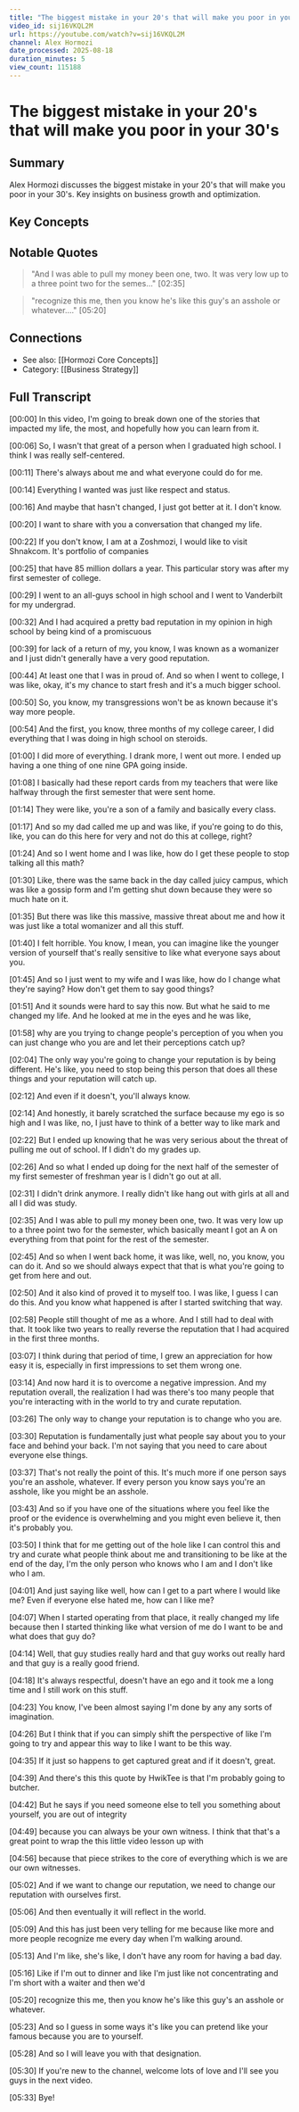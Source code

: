 ```yaml
---
title: "The biggest mistake in your 20's that will make you poor in your 30's"
video_id: sij16VKQL2M
url: https://youtube.com/watch?v=sij16VKQL2M
channel: Alex Hormozi
date_processed: 2025-08-18
duration_minutes: 5
view_count: 115188
---
```

# The biggest mistake in your 20's that will make you poor in your 30's

## Summary
Alex Hormozi discusses the biggest mistake in your 20's that will make you poor in your 30's. Key insights on business growth and optimization.

## Key Concepts

## Notable Quotes
> "And I was able to pull my money been one, two. It was very low up to a three point two for the semes..." [02:35]

> "recognize this me, then you know he's like this guy's an asshole or whatever...." [05:20]

## Connections
- See also: [[Hormozi Core Concepts]]
- Category: [[Business Strategy]]

## Full Transcript
[00:00] In this video, I'm going to break down one of the stories that impacted my life, the most, and hopefully how you can learn from it.

[00:06] So, I wasn't that great of a person when I graduated high school. I think I was really self-centered.

[00:11] There's always about me and what everyone could do for me.

[00:14] Everything I wanted was just like respect and status.

[00:16] And maybe that hasn't changed, I just got better at it. I don't know.

[00:20] I want to share with you a conversation that changed my life.

[00:22] If you don't know, I am at a Zoshmozi, I would like to visit Shnakcom. It's portfolio of companies

[00:25] that have 85 million dollars a year. This particular story was after my first semester of college.

[00:29] I went to an all-guys school in high school and I went to Vanderbilt for my undergrad.

[00:32] And I had acquired a pretty bad reputation in my opinion in high school by being kind of a promiscuous

[00:39] for lack of a return of my, you know, I was known as a womanizer and I just didn't generally have a very good reputation.

[00:44] At least one that I was in proud of. And so when I went to college, I was like, okay, it's my chance to start fresh and it's a much bigger school.

[00:50] So, you know, my transgressions won't be as known because it's way more people.

[00:54] And the first, you know, three months of my college career, I did everything that I was doing in high school on steroids.

[01:00] I did more of everything. I drank more, I went out more. I ended up having a one thing of one nine GPA going inside.

[01:08] I basically had these report cards from my teachers that were like halfway through the first semester that were sent home.

[01:14] They were like, you're a son of a family and basically every class.

[01:17] And so my dad called me up and was like, if you're going to do this, like, you can do this here for very and not do this at college, right?

[01:24] And so I went home and I was like, how do I get these people to stop talking all this math?

[01:30] Like, there was the same back in the day called juicy campus, which was like a gossip form and I'm getting shut down because they were so much hate on it.

[01:35] But there was like this massive, massive threat about me and how it was just like a total womanizer and all this stuff.

[01:40] I felt horrible. You know, I mean, you can imagine like the younger version of yourself that's really sensitive to like what everyone says about you.

[01:45] And so I just went to my wife and I was like, how do I change what they're saying? How don't get them to say good things?

[01:51] And it sounds were hard to say this now. But what he said to me changed my life. And he looked at me in the eyes and he was like,

[01:58] why are you trying to change people's perception of you when you can just change who you are and let their perceptions catch up?

[02:04] The only way you're going to change your reputation is by being different. He's like, you need to stop being this person that does all these things and your reputation will catch up.

[02:12] And even if it doesn't, you'll always know.

[02:14] And honestly, it barely scratched the surface because my ego is so high and I was like, no, I just have to think of a better way to like mark and

[02:22] But I ended up knowing that he was very serious about the threat of pulling me out of school. If I didn't do my grades up.

[02:26] And so what I ended up doing for the next half of the semester of my first semester of freshman year is I didn't go out at all.

[02:31] I didn't drink anymore. I really didn't like hang out with girls at all and all I did was study.

[02:35] And I was able to pull my money been one, two. It was very low up to a three point two for the semester, which basically meant I got an A on everything from that point for the rest of the semester.

[02:45] And so when I went back home, it was like, well, no, you know, you can do it. And so we should always expect that that is what you're going to get from here and out.

[02:50] And it also kind of proved it to myself too. I was like, I guess I can do this. And you know what happened is after I started switching that way.

[02:58] People still thought of me as a whore. And I still had to deal with that. It took like two years to really reverse the reputation that I had acquired in the first three months.

[03:07] I think during that period of time, I grew an appreciation for how easy it is, especially in first impressions to set them wrong one.

[03:14] And now hard it is to overcome a negative impression. And my reputation overall, the realization I had was there's too many people that you're interacting with in the world to try and curate reputation.

[03:26] The only way to change your reputation is to change who you are.

[03:30] Reputation is fundamentally just what people say about you to your face and behind your back. I'm not saying that you need to care about everyone else things.

[03:37] That's not really the point of this. It's much more if one person says you're an asshole, whatever. If every person you know says you're an asshole, like you might be an asshole.

[03:43] And so if you have one of the situations where you feel like the proof or the evidence is overwhelming and you might even believe it, then it's probably you.

[03:50] I think that for me getting out of the hole like I can control this and try and curate what people think about me and transitioning to be like at the end of the day, I'm the only person who knows who I am and I don't like who I am.

[04:01] And just saying like well, how can I get to a part where I would like me? Even if everyone else hated me, how can I like me?

[04:07] When I started operating from that place, it really changed my life because then I started thinking like what version of me do I want to be and what does that guy do?

[04:14] Well, that guy studies really hard and that guy works out really hard and that guy is a really good friend.

[04:18] It's always respectful, doesn't have an ego and it took me a long time and I still work on this stuff.

[04:23] You know, I've been almost saying I'm done by any any sorts of imagination.

[04:26] But I think that if you can simply shift the perspective of like I'm going to try and appear this way to like I want to be this way.

[04:35] If it just so happens to get captured great and if it doesn't, great.

[04:39] And there's this this quote by HwikTee is that I'm probably going to butcher.

[04:42] But he says if you need someone else to tell you something about yourself, you are out of integrity

[04:49] because you can always be your own witness. I think that that's a great point to wrap the this little video lesson up with

[04:56] because that piece strikes to the core of everything which is we are our own witnesses.

[05:02] And if we want to change our reputation, we need to change our reputation with ourselves first.

[05:06] And then eventually it will reflect in the world.

[05:09] And this has just been very telling for me because like more and more people recognize me every day when I'm walking around.

[05:13] And I'm like, she's like, I don't have any room for having a bad day.

[05:16] Like if I'm out to dinner and like I'm just like not concentrating and I'm short with a waiter and then we'd

[05:20] recognize this me, then you know he's like this guy's an asshole or whatever.

[05:23] And so I guess in some ways it's like you can pretend like your famous because you are to yourself.

[05:28] And so I will leave you with that designation.

[05:30] If you're new to the channel, welcome lots of love and I'll see you guys in the next video.

[05:33] Bye!

